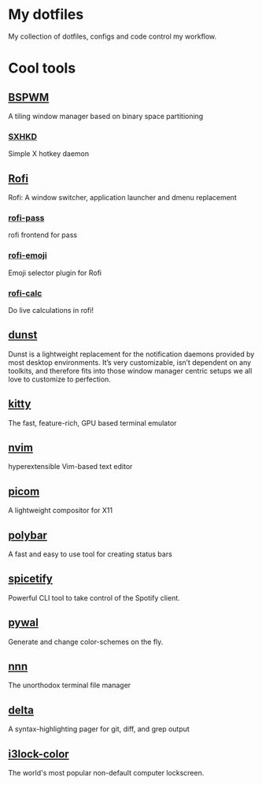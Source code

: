 # My dotfiles
My collection of dotfiles, configs and code control my workflow.

# Cool tools
## [BSPWM](https://github.com/baskerville/bspwm)
A tiling window manager based on binary space partitioning

### [SXHKD](https://github.com/baskerville/sxhkd)
Simple X hotkey daemon

## [Rofi](https://github.com/davatorium/rofi)
Rofi: A window switcher, application launcher and dmenu replacement

### [rofi-pass](https://github.com/carnager/rofi-pass)
rofi frontend for pass

### [rofi-emoji](https://github.com/Mange/rofi-emoji)
Emoji selector plugin for Rofi

### [rofi-calc](https://github.com/svenstaro/rofi-calc)
Do live calculations in rofi!

## [dunst](https://dunst-project.org)
Dunst is a lightweight replacement for the notification daemons provided by most desktop environments. It’s very customizable, isn’t dependent on any toolkits, and therefore fits into those window manager centric setups we all love to customize to perfection.

## [kitty](https://sw.kovidgoyal.net/kitty/)
The fast, feature-rich, GPU based terminal emulator

## [nvim](https://neovim.io)
hyperextensible Vim-based text editor

## [picom](https://github.com/yshui/picom)
A lightweight compositor for X11

## [polybar](https://polybar.github.io)
A fast and easy to use tool for creating status bars

## [spicetify](https://spicetify.app)
Powerful CLI tool to take control of the Spotify client.

## [pywal](https://github.com/dylanaraps/pywal)
Generate and change color-schemes on the fly.

## [nnn](https://github.com/jarun/nnn)
The unorthodox terminal file manager

## [delta](https://github.com/dandavison/delta)
A syntax-highlighting pager for git, diff, and grep output

## [i3lock-color](https://github.com/Raymo111/i3lock-color)
The world's most popular non-default computer lockscreen.
